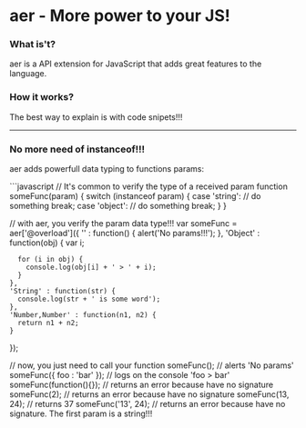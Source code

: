 <h1>aer - More power to your JS!</h1>

<h3>What is't?</h3>
<p>aer is a API extension for JavaScript that adds great features to the language.</p>

<h3>How it works?</h3>
The best way to explain is with code snipets!!!

<hr />

<h3>No more need of instanceof!!!</h3>
<p>aer adds powerfull data typing to functions params:</p>
```javascript
  // It's common to verify the type of a received param
  function someFunc(param) {
    switch (instanceof param) {
      case 'string':
        // do something
        break;
      case 'object':
        // do something
        break;
    }
  }
  
  // with aer, you verify the param data type!!!
  var someFunc = aer['@overload']({
    '' : function() {
      alert('No params!!!');
    },
    'Object' : function(obj) {
      var i;
      
      for (i in obj) {
        console.log(obj[i] + ' > ' + i);
      }
    },
    'String' : function(str) {
      console.log(str + ' is some word');
    },
    'Number,Number' : function(n1, n2) {
      return n1 + n2;
    }
  });
  
  // now, you just need to call your function
  someFunc(); // alerts 'No params'
  someFunc({ foo : 'bar' }); // logs on the console 'foo > bar'
  someFunc(function(){}); // returns an error because have no signature
  someFunc(2); // returns an error because have no signature
  someFunc(13, 24); // returns 37
  someFunc('13', 24); // returns an error because have no signature. The first param is a string!!!
```
